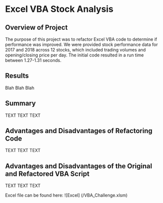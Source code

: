 # Excel VBA Stock Analysis
## Overview of Project
The purpose of this project was to refactor Excel VBA code to determine if performance was improved. We were provided stock performance data for 2017 and 2018 across 12 stocks, which included trading volumes and opening/closing price per day. The initial code resulted in a run time between 1.27-1.31 seconds.

## Results
Blah Blah Blah

## Summary
TEXT TEXT TEXT

## Advantages and Disadvantages of Refactoring Code
TEXT TEXT TEXT

## Advantages and Disadvantages of the Original and Refactored VBA Script
TEXT TEXT TEXT

Excel file can be found here: ![Excel] (/VBA_Challenge.xlsm)